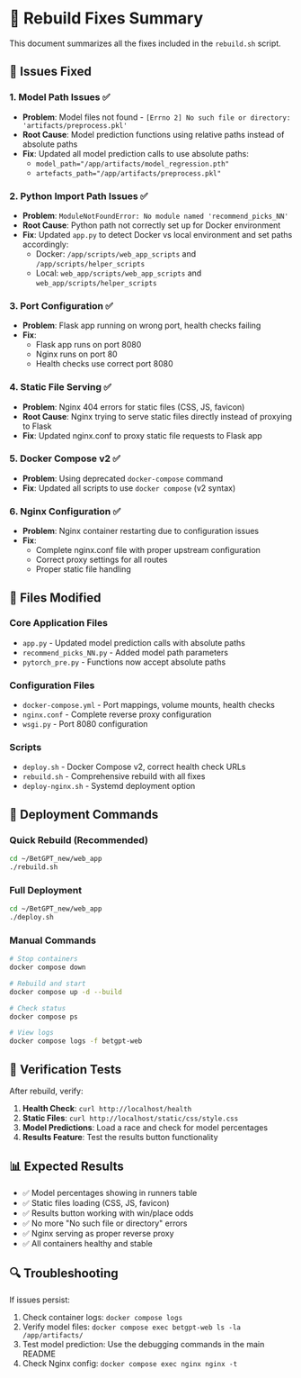 # 🔧 Rebuild Fixes Summary

This document summarizes all the fixes included in the `rebuild.sh` script.

## 🎯 Issues Fixed

### 1. **Model Path Issues** ✅
- **Problem**: Model files not found - `[Errno 2] No such file or directory: 'artifacts/preprocess.pkl'`
- **Root Cause**: Model prediction functions using relative paths instead of absolute paths
- **Fix**: Updated all model prediction calls to use absolute paths:
  - `model_path="/app/artifacts/model_regression.pth"`
  - `artefacts_path="/app/artifacts/preprocess.pkl"`

### 2. **Python Import Path Issues** ✅
- **Problem**: `ModuleNotFoundError: No module named 'recommend_picks_NN'`
- **Root Cause**: Python path not correctly set up for Docker environment
- **Fix**: Updated `app.py` to detect Docker vs local environment and set paths accordingly:
  - Docker: `/app/scripts/web_app_scripts` and `/app/scripts/helper_scripts`
  - Local: `web_app/scripts/web_app_scripts` and `web_app/scripts/helper_scripts`

### 3. **Port Configuration** ✅
- **Problem**: Flask app running on wrong port, health checks failing
- **Fix**: 
  - Flask app runs on port 8080
  - Nginx runs on port 80
  - Health checks use correct port 8080

### 4. **Static File Serving** ✅
- **Problem**: Nginx 404 errors for static files (CSS, JS, favicon)
- **Root Cause**: Nginx trying to serve static files directly instead of proxying to Flask
- **Fix**: Updated nginx.conf to proxy static file requests to Flask app

### 5. **Docker Compose v2** ✅
- **Problem**: Using deprecated `docker-compose` command
- **Fix**: Updated all scripts to use `docker compose` (v2 syntax)

### 6. **Nginx Configuration** ✅
- **Problem**: Nginx container restarting due to configuration issues
- **Fix**: 
  - Complete nginx.conf file with proper upstream configuration
  - Correct proxy settings for all routes
  - Proper static file handling

## 📁 Files Modified

### Core Application Files
- `app.py` - Updated model prediction calls with absolute paths
- `recommend_picks_NN.py` - Added model path parameters
- `pytorch_pre.py` - Functions now accept absolute paths

### Configuration Files
- `docker-compose.yml` - Port mappings, volume mounts, health checks
- `nginx.conf` - Complete reverse proxy configuration
- `wsgi.py` - Port 8080 configuration

### Scripts
- `deploy.sh` - Docker Compose v2, correct health check URLs
- `rebuild.sh` - Comprehensive rebuild with all fixes
- `deploy-nginx.sh` - Systemd deployment option

## 🚀 Deployment Commands

### Quick Rebuild (Recommended)
```bash
cd ~/BetGPT_new/web_app
./rebuild.sh
```

### Full Deployment
```bash
cd ~/BetGPT_new/web_app
./deploy.sh
```

### Manual Commands
```bash
# Stop containers
docker compose down

# Rebuild and start
docker compose up -d --build

# Check status
docker compose ps

# View logs
docker compose logs -f betgpt-web
```

## 🧪 Verification Tests

After rebuild, verify:
1. **Health Check**: `curl http://localhost/health`
2. **Static Files**: `curl http://localhost/static/css/style.css`
3. **Model Predictions**: Load a race and check for model percentages
4. **Results Feature**: Test the results button functionality

## 📊 Expected Results

- ✅ Model percentages showing in runners table
- ✅ Static files loading (CSS, JS, favicon)
- ✅ Results button working with win/place odds
- ✅ No more "No such file or directory" errors
- ✅ Nginx serving as proper reverse proxy
- ✅ All containers healthy and stable

## 🔍 Troubleshooting

If issues persist:
1. Check container logs: `docker compose logs`
2. Verify model files: `docker compose exec betgpt-web ls -la /app/artifacts/`
3. Test model prediction: Use the debugging commands in the main README
4. Check Nginx config: `docker compose exec nginx nginx -t`
